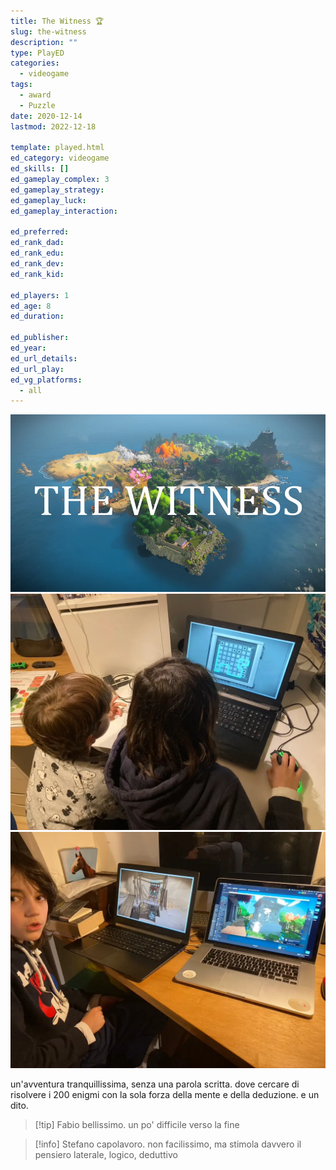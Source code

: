 ```yaml
---
title: The Witness 🏆
slug: the-witness
description: ""
type: PlayED
categories:
  - videogame
tags:
  - award
  - Puzzle
date: 2020-12-14
lastmod: 2022-12-18

template: played.html
ed_category: videogame
ed_skills: []
ed_gameplay_complex: 3
ed_gameplay_strategy: 
ed_gameplay_luck: 
ed_gameplay_interaction: 

ed_preferred: 
ed_rank_dad: 
ed_rank_edu: 
ed_rank_dev: 
ed_rank_kid: 

ed_players: 1
ed_age: 8
ed_duration: 

ed_publisher: 
ed_year: 
ed_url_details: 
ed_url_play: 
ed_vg_platforms:
  - all
---
```


![](../../assets/img/played/videogame/the_witness.webp)
![](../../assets/img/played/videogame/the_witness_1.webp)
![](../../assets/img/played/videogame/the_witness_2.webp)

un'avventura tranquillissima, senza una parola scritta.
dove cercare di risolvere i 200 enigmi con la sola forza della mente e della deduzione. e un dito.

> [!tip] Fabio bellissimo. un po' difficile verso la fine

> [!info] Stefano capolavoro. non facilissimo, ma stimola davvero il pensiero laterale, logico, deduttivo

